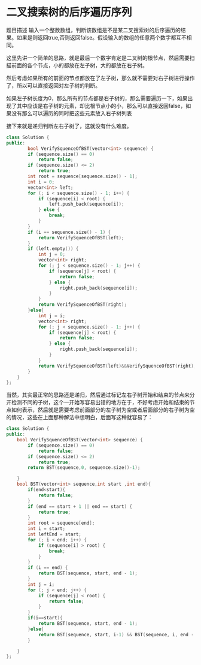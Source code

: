 # 二叉搜索树的后序遍历序列

题目描述
输入一个整数数组，判断该数组是不是某二叉搜索树的后序遍历的结果。如果是则返回true,否则返回false。假设输入的数组的任意两个数字都互不相同。

这里先讲一个简单的思路，就是最后一个数字肯定是二叉树的根节点，然后需要扫描前面的各个节点，小的都放在左子树，大的都放在右子树。

然后考虑如果所有的前面的节点都放在了左子树，那么就不需要对右子树进行操作了，所以可以直接返回对左子树的判断。

如果左子树长度为0，那么所有的节点都是右子树的，那么需要遍历一下，如果出现了其中应该是右子树的元素，却比根节点小的小，那么可以直接返回false，如果没有那么可以遍历的同时把这些元素放入右子树列表

接下来就是递归判断左右子树了，这就没有什么难度。

```c++
class Solution {
public:
        bool VerifySquenceOfBST(vector<int> sequence) {
        if (sequence.size() == 0)
            return false;
        if (sequence.size() <= 2)
            return true;
        int root = sequence[sequence.size() - 1];
        int i = 0;
        vector<int> left;
        for (; i < sequence.size() - 1; i++) {
            if (sequence[i] < root) {
                left.push_back(sequence[i]);
            } else {
                break;
            }
        }
        if (i == sequence.size() - 1) {
            return VerifySquenceOfBST(left);
        }
        if (left.empty()) {
            int j = 0;
            vector<int> right;
            for (; j < sequence.size() - 1; j++) {
                if (sequence[j] < root) {
                    return false;
                } else {
                    right.push_back(sequence[i]);
                }
            }
            return VerifySquenceOfBST(right);
        }else{
            int j = i;
            vector<int> right;
            for (; j < sequence.size() - 1; j++) {
                if (sequence[j] < root) {
                    return false;
                } else {
                    right.push_back(sequence[i]);
                }
            }
            return VerifySquenceOfBST(left)&&VerifySquenceOfBST(right);
        }
    }
};
```

当然，其实最正常的思路还是递归，然后通过标记左右子树开始和结束的节点来分开检测不同的子树，这个一开始写容易出错的地方在于，不好考虑开始和结束的节点如何表示，然后就是需要考虑前面部分的左子树为空或者后面部分的右子树为空的情况，这些在上面那种解法中想明白，后面写这种就容易了：

```c++
class Solution {
public:
    bool VerifySquenceOfBST(vector<int> sequence) {
        if (sequence.size() == 0)
            return false;
        if (sequence.size() <= 2)
            return true;
        return BST(sequence,0, sequence.size()-1);

    }
    bool BST(vector<int> sequence,int start ,int end){
        if(end<start){
            return false;
        }
        if (end == start + 1 || end == start) {
            return true;
        }
        int root = sequence[end];
        int i = start;
        int leftEnd = start;
        for (; i < end; i++) {
            if (sequence[i] > root) {
                break;
            }
        }
        if (i == end) {
            return BST(sequence, start, end - 1);
        }
        int j = i;
        for (; j < end; j++) {
            if (sequence[j] < root) {
                return false;
            }
        }
        if(i==start){
            return BST(sequence, start, end - 1);
        }else{
            return BST(sequence, start, i-1) && BST(sequence, i, end - 1);
        }

    }
};
```

